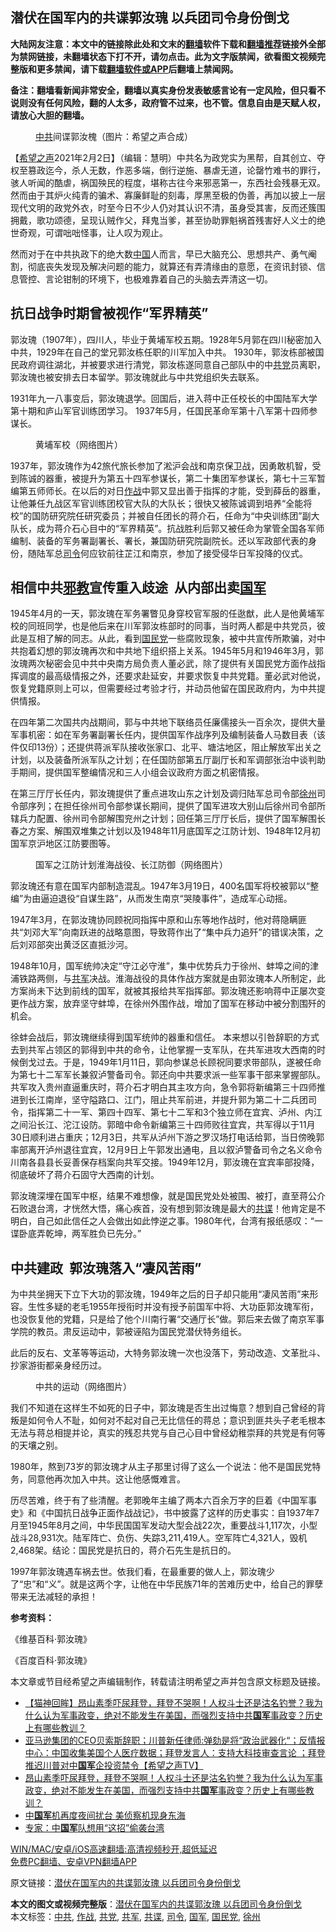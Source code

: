  <h2>潜伏在国军内的共谍郭汝瑰 以兵团司令身份倒戈</h2> <p class="notice"><b>大陆网友注意：本文中的链接除此处和文末的<a href="https://github.com/bannedbook/fanqiang" >翻墙</a>软件下载和<a href="https://github.com/killgcd/justmysocks/blob/master/README.md">翻墙推荐</a>链接外全部为禁网链接，未翻墙状态下打不开，请勿点击。此为文字版禁闻，欲看图文视频完整版和更多禁闻，请下载<a href="https://github.com/bannedbook/fanqiang">翻墙软件或APP</a>后翻墙上禁闻网。</p><p>备注：翻墙看新闻非常安全，翻墙以真实身份发表敏感言论有一定风险，但只看不说则没有任何风险，翻的人太多，政府管不过来，也不管。信息自由是天赋人权，请放心大胆的翻墙。</b></p>  <div class="entry"> <figure> <p><figcaption><a href="https://www.bannedbook.org/bnews/tag/%e4%b8%ad%e5%85%b1/" class="st_tag internal_tag" rel="tag" title="标签 中共 下的日志">中共</a>间谍郭汝槐（图片：希望之声合成）</figcaption></figure> <p>【<span class='wp_keywordlink_affiliate'><a href="https://www.soundofhope.org" title="希望之声" target="_blank">希望之声</a></span>2021年2月2日】（编辑：慧明）中共名为政党实为黑帮，自其创立、夺权至篡政迄今，杀人无数，作恶多端，倒行逆施、暴虐无道，论罄竹难书的罪行，骇人听闻的酷虐，祸国殃民的程度，堪称古往今来邪恶第一，东西社会残暴无双。然而由于其炉火纯青的骗术、寡廉鲜耻的刻毒，厚黑至极的伪善，再加以披上一层现代文明的政党外衣，时至今日不少人仍对其认识不清，虽身受其害，反而还簇围拥戴，歌功颂德，呈现认贼作父，拜鬼当爹，甚至协助罪魁祸首残害好人义士的绝世奇观，可谓咄咄怪事，让人叹为观止。</p> <p>然而对于在中共执政下的绝大数<span class='wp_keywordlink_affiliate'><a href="https://www.bannedbook.org/" title="中国" target="_blank">中国</a></span>人而言，早已大脑充公、思想共产、勇气阉割，彻底丧失发现及解决问题的能力，就算还有弄清缘由的意愿，在资讯封锁、信息管控、言论钳制的环境下，也极难靠着自己的头脑去弄清这一切。</p> <h2>抗日战争时期曾被视作“军界精英”</h2> <p>郭汝瑰（1907年），四川人，毕业于黄埔军校五期。1928年5月郭在四川秘密加入中共，1929年在自己的堂兄郭汝栋任职的川军加入中共。 1930年，郭汝栋部被国民政府调往湖北，并被要求进行清党，郭汝栋遂同意自己部队中的中<a href="https://www.bannedbook.org/bnews/tag/%E5%85%B1%E5%85%9A/" class="st_tag internal_tag" rel="tag" title="标签 共党 下的日志">共党</a>员离职，郭汝瑰也被安排去日本留学。郭汝瑰就此与中共党组织失去联系。</p> <p>1931年九一八事变后，郭汝瑰退学。回国后，进入蒋中正任校长的中国陆军大学第十期和庐山军官训练团学习。 1937年5月，任国民革命军第十八军第十四师参谋长。</p> <figure><figcaption>黄埔军校（网络图片）</figcaption></figure> <p>1937年，郭汝瑰作为42旅代旅长参加了淞沪会战和南京保卫战，因勇敢机智，受到陈诚的器重，被提升为第五十四军参谋长，第二十集团军参谋长，第七十三军暂编第五师师长。在以后的对日<a href="https://www.bannedbook.org/bnews/tag/%E4%BD%9C%E6%88%98/" class="st_tag internal_tag" rel="tag" title="标签 作战 下的日志">作战</a>中郭又显出善于指挥的才能，受到薛岳的器重，让他兼任九战区军官训练团校官大队的大队长；很快又被陈诚调到培养“全能将校”的国防研究院任研究委员；并被自任团长的蒋介石，任命为“中央训练团”副大队长，成为蒋介石心目中的“军界精英”。抗战胜利后郭又被任命为掌管全国各军师编制、装备的军务署副署长、署长，兼国防研究院副院长。还以军政部代表的身份，随陆军总<a href="https://www.bannedbook.org/bnews/tag/%E5%8F%B8%E4%BB%A4/" class="st_tag internal_tag" rel="tag" title="标签 司令 下的日志">司令</a>何应钦前往芷江和南京，参加了接受侵华日军投降的仪式。</p> <h2>相信中共<span class='wp_keywordlink'><a href="https://www.bannedbook.org/forum11/topic281.html" title="禁片：评中国共产党的邪教本质" target="_blank">邪教</a></span>宣传重入歧途  从内部出卖<a href="https://www.bannedbook.org/bnews/tag/%E5%9B%BD%E5%86%9B/" class="st_tag internal_tag" rel="tag" title="标签 国军 下的日志">国军</a></h2> <p>1945年4月的一天，郭汝瑰在军务署瞥见身穿校官军服的任逖猷，此人是他黄埔军校的同班同学，也是他后来在川军郭汝栋部时的同事，当时两人都是中共党员，彼此是互相了解的同志。从此，看到<a href="https://www.bannedbook.org/bnews/tag/%e5%9b%bd%e6%b0%91%e5%85%9a/" class="st_tag internal_tag" rel="tag" title="标签 国民党 下的日志">国民党</a>一些腐败现象，被中共宣传所欺骗，对中共抱着幻想的郭汝瑰再次和中共地下组织搭上关系。1945年5月和1946年3月，郭汝瑰两次秘密会见中共中央南方局负责人董必武，除了提供有关国民党方面作战指挥调度的最高级情报之外，还要求赴延安，并要求恢复中共党籍。董必武对他说，恢复党籍原则上可以，但需要经过考验才行，并动员他留在国民政府内，为中共提供情报。</p>  <p>在四年第二次国共内战期间，郭与中共地下联络员任廉儒接头一百余次，提供大量军事机密：如在军务署副署长任内，提供国军作战序列及编制装备人马数目表（该件仅印13份）；还提供蒋派军队接收张家口、北平、塘沽地区，阻止解放军出关之计划，以及装备所派军队之计划；在任国防部第五厅副厅长和军调部张治中谈判助手期间，提供国军整编情况和三人小组会议政府方面之机密情报。</p> <p>在第三厅厅长任内，郭汝瑰提供了重点进攻山东之计划及调归陆军总司令部<a href="https://www.bannedbook.org/bnews/tag/%E5%BE%90%E5%B7%9E/" class="st_tag internal_tag" rel="tag" title="标签 徐州 下的日志">徐州</a>司令部序列；在担任徐州司令部参谋长期间，提供了国军进攻大别山后徐州司令部所辖兵力配置、徐州司令部解围兖州之计划；回任第三厅厅长后，提供了国军解围长春之方案、解围双堆集之计划以及1948年11月底国军之江防计划、1948年12月初国军京沪地区江防要图等。</p> <figure><figcaption>国军之江防计划淮海战役、长江防御（网络图片）</figcaption></figure> <p>郭汝瑰还有意在国军内部制造混乱。1947年3月19日，400名国军将校被郭以“整编”为由逼迫退役“自谋生路”，从而发生南京“哭陵事件”，造成军心动摇。</p> <p>1947年3月，在郭汝瑰协同顾祝同指挥中原和山东等地作战时，他对蒋隐瞒匪共“刘邓大军”向南跃进的战略意图，导致蒋作出了“集中兵力追歼”的错误决策，之后刘邓部突出黄泛区直抵沙河。</p> <p>1948年10月，国军统帅决定“守江必守淮”，集中优势兵力于徐州、蚌埠之间的津浦铁路两侧，与<a href="https://www.bannedbook.org/bnews/tag/%e5%85%b1%e5%86%9b/" class="st_tag internal_tag" rel="tag" title="标签 共军 下的日志">共军</a>决战。淮海战役的具体作战方案就是由郭汝瑰本人所制定，此方案尚未下达到前线的国军，就被其报给共军指挥部。郭汝瑰还影响蒋中正屡次变更作战方案，放弃坚守蚌埠，在徐州外围作战，增加了国军在移动中被分割围歼的机会。</p> <p>徐蚌会战后，郭汝瑰继续得到国军统帅的器重和信任。 本来想以引咎辞职的方式去到共军占领区的郭得到中共的命令，让他掌握一支军队，在共军进攻大西南的时候倒戈过去。于是，1949年1月11日，郭向参谋总长顾祝同要求带部队，遂被任命为第七十二军军长兼叙泸警备司令。郭还向中共要求派一些军事干部来掌握部队。共军攻入贵州直逼重庆时，蒋介石才明白其主攻方向，急令郭将新编第三十四师推进到长江南岸，坚守隘路口、江门，阻止共军前进，并提升郭为第二十二兵团司令，指挥第二十一军、第四十四军、第七十二军和3个独立师在宜宾、泸州、内江之间沿长江、沱江设防。郭暗中命令新编第三十四师败往宜宾，共军得以于11月30日顺利进占重庆；12月3日，共军从泸州下游之罗汉场打电话给郭，当日傍晚郭率部离开泸州退往宜宾，12月9日上午郭发出通电，且以叙泸警备司令之名义命令川南各县县长妥善保存档案向共军交接。1949年12月，郭汝瑰在宜宾率部投降，彻底破坏了蒋介石固守大西南的计划。</p>  <p>郭汝瑰深埋在国军中枢，结果不难想像，就是国民党处处被围、被打，直至蒋公介石败退台湾，才恍然大悟，痛心疾首，没有想到郭汝瑰是最大的<a href="https://www.bannedbook.org/bnews/tag/%e5%85%b1%e8%b0%8d/" class="st_tag internal_tag" rel="tag" title="标签 共谍 下的日志">共谍</a>！他肯定是不明白，自己如此信任之人会做出如此悖逆之事。1980年代，台湾有报纸感叹：“一谍卧底弄乾坤，两军胜负已先分。”</p> <h2>中共建政  郭汝瑰落入“凄风苦雨”</h2> <p>为中共坐拥天下立下大功的郭汝瑰，1949年之后的日子却只能用“凄风苦雨”来形容。生性多疑的老毛1955年授衔时并没有授予前国军中将、大功臣郭汝瑰军衔，也没恢复他的党籍，只是给了他个川南行署“交通厅长”做。郭后来去做了南京军事学院的教员。肃反运动中，郭被诬陷为国民党潜伏特务组长。</p> <p>此后的反右、文革等等运动，大特务郭汝瑰一次也没落下，劳动改造、文革批斗、抄家游街都亲身经历过。</p> <figure><figcaption>中共的运动（网络图片）</figcaption></figure> <p>我们不知道在这样生不如死的日子中，郭汝瑰是否生出过悔意？想到自己曾经的背叛是如何令人不耻，如何对不起对自己无比信任的蒋总；意识到匪共头子老毛根本无法与蒋总相提并论，真实的残忍共党与自己心目中曾经幼稚崇拜的共党是有何等的天壤之别。</p> <p>1980年，熬到73岁的郭汝瑰才从主子那里讨得了这么一个说法：他不是国民党特务，同意他再次加入中共。这让他感慨难言。</p> <p>历尽苦难，终于有了些清醒。老郭晚年主编了两本六百余万字的巨着《中国军事史》和《中国抗日战争正面作战战记》，书中披露了这样的历史事实：自1937年7月至1945年8月之间，中华民国国军发动大型会战22次，重要战斗1,117次，小型战斗28,931次。陆军阵亡、负伤、失踪3,211,419人。空军阵亡4,321人，毁机2,468架。结论：国民党是抗日的，蒋介石先生是抗日的。</p>  <p>1997年郭汝瑰遇车祸去世。依我们看，在最重要的做人上，郭汝瑰少了“忠”和“义”。就是这两个字，让他在中华民族71年的苦难历史中，给自己的罪孽带来无法减轻的承担！</p> <p><strong>参考资料：</strong></p> <p>《维基百科·郭汝瑰》</p> <p>《百度百科·郭汝瑰》</p> <p>本文章或节目经希望之声编辑制作，转载请注明希望之声并包含原文标题及链接。</p> <ul class='op-related-articles' title='相关阅读'> <li><a href='https://www.bannedbook.org/bnews/bannedvideo/20210203/1480552.html' target='_blank'>【猫神回眸】昂山素季吓尿拜登，拜登不哭啊！人权斗士还是沽名钓誉？我为什么认为军事政变，绝对不能发生在美国，而强烈支持中共<b>国军</b>事政变？历史上有哪些教训？</a></li> <li><a href='https://www.bannedbook.org/bnews/cbnews/20210203/1480295.html' target='_blank'>亚马逊集团的CEO贝索斯辞职；川普新任律师:弹劾是将“政治武器化“；反情报中心：中国收集美国个人医疗数据；拜登发言人：支持大科技审查言论 ；拜登推迟川普对中<b>国军</b>企投资禁令【希望之声TV】</a></li> <li><a href='https://www.bannedbook.org/bnews/bannedvideo/20210203/1480226.html' target='_blank'>昂山素季吓尿拜登，拜登不哭啊！人权斗士还是沽名钓誉？我为什么认为军事政变，绝对不能发生在美国，而强烈支持中共<b>国军</b>事政变？历史上有哪些教训？</a></li> <li><a href='https://www.bannedbook.org/bnews/ssgc/20210203/1480188.html' target='_blank'>中<b>国军</b>机再度夜间扰台 美侦察机现身东海</a></li> <li><a href='https://www.bannedbook.org/bnews/headline/20210202/1479859.html' target='_blank'>专家：中<b>国军</b>队想用“这招”偷袭台湾</a></li> </ul> <p class="texttj"> <a href="https://github.com/bannedbook/fanqiang/wiki/V2ray%E6%9C%BA%E5%9C%BA" target="_blank">WIN/MAC/安卓/iOS高速翻墙:高清视频秒开,超低延迟</a><br/> <a href="https://github.com/bannedbook/fanqiang/wiki/%E7%A6%81%E9%97%BB%E7%BD%91%E5%AE%89%E5%8D%93%E7%BF%BB%E5%A2%99%E6%96%B0%E9%97%BBAPP" target="_blank">免费PC翻墙、安卓VPN翻墙APP</a></p><p>原文链接：<a class="src_link"  href="https://www.soundofhope.org/post/463319" target="_blank">潜伏在国军内的共谍郭汝瑰 以兵团司令身份倒戈</a></p> <a name='sharetosocial'></a>       <div><b>本文的图文或视频完整版</b>：<a href='https://www.bannedbook.org/bnews/comments/20210203/1480558.html'>潜伏在国军内的共谍郭汝瑰 以兵团司令身份倒戈</a></div>  </div><!--END ENTRY--> <div class="postfooter"> <div>本文标签：<a href="https://www.bannedbook.org/bnews/tag/%e4%b8%ad%e5%85%b1/" rel="tag">中共</a>, <a href="https://www.bannedbook.org/bnews/tag/%E4%BD%9C%E6%88%98/" rel="tag">作战</a>, <a href="https://www.bannedbook.org/bnews/tag/%E5%85%B1%E5%85%9A/" rel="tag">共党</a>, <a href="https://www.bannedbook.org/bnews/tag/%e5%85%b1%e5%86%9b/" rel="tag">共军</a>, <a href="https://www.bannedbook.org/bnews/tag/%e5%85%b1%e8%b0%8d/" rel="tag">共谍</a>, <a href="https://www.bannedbook.org/bnews/tag/%E5%8F%B8%E4%BB%A4/" rel="tag">司令</a>, <a href="https://www.bannedbook.org/bnews/tag/%E5%9B%BD%E5%86%9B/" rel="tag">国军</a>, <a href="https://www.bannedbook.org/bnews/tag/%e5%9b%bd%e6%b0%91%e5%85%9a/" rel="tag">国民党</a>, <a href="https://www.bannedbook.org/bnews/tag/%E5%BE%90%E5%B7%9E/" rel="tag">徐州</a></div>  </div><!--END POSTFOOTER--> 